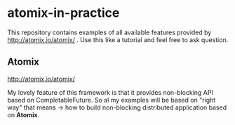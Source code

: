 # atomix-in-practice
This repository contains examples of all available features provided by http://atomix.io/atomix/ . Use this like a tutorial and feel free to ask question.

## Atomix

http://atomix.io/atomix/

My lovely feature of this framework is that it provides non-blocking API based on CompletableFuture. So al my 
examples will be based on "right way" that means -> how to build non-blocking distributed application based on 
**Atomix**.
